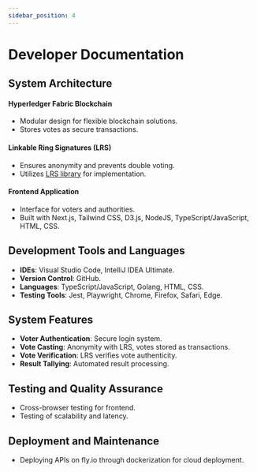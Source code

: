 ```yaml
---
sidebar_position: 4
---
```


# Developer Documentation

## System Architecture

#### Hyperledger Fabric Blockchain

- Modular design for flexible blockchain solutions.
- Stores votes as secure transactions.

#### Linkable Ring Signatures (LRS)

- Ensures anonymity and prevents double voting.
- Utilizes [LRS library](https://github.com/zbohm/lirisi) for implementation.

#### Frontend Application

- Interface for voters and authorities.
- Built with Next.js, Tailwind CSS, D3.js, NodeJS, TypeScript/JavaScript, HTML, CSS.

## Development Tools and Languages

- **IDEs**: Visual Studio Code, IntelliJ IDEA Ultimate.
- **Version Control**: GitHub.
- **Languages**: TypeScript/JavaScript, Golang, HTML, CSS.
- **Testing Tools**: Jest, Playwright,  Chrome, Firefox, Safari, Edge.

## System Features

- **Voter Authentication**: Secure login system.
- **Vote Casting**: Anonymity with LRS, votes stored as transactions.
- **Vote Verification**: LRS verifies vote authenticity.
- **Result Tallying**: Automated result processing.

## Testing and Quality Assurance

- Cross-browser testing for frontend.
- Testing of scalability and latency.

## Deployment and Maintenance

- Deploying APIs on fly.io through dockerization for cloud deployment.
